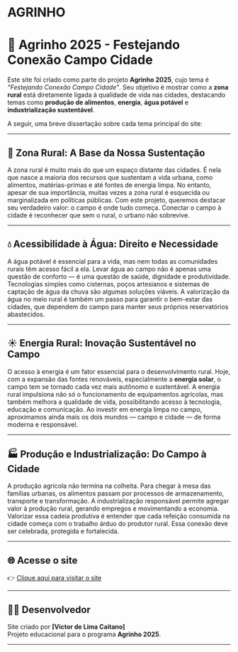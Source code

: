 # AGRINHO
# 🌾 Agrinho 2025 - Festejando Conexão Campo Cidade

Este site foi criado como parte do projeto **Agrinho 2025**, cujo tema é _"Festejando Conexão Campo Cidade"_. Seu objetivo é mostrar como a **zona rural** está diretamente ligada à qualidade de vida nas cidades, destacando temas como **produção de alimentos**, **energia**, **água potável** e **industrialização sustentável**.

A seguir, uma breve dissertação sobre cada tema principal do site:

---

## 🌄 Zona Rural: A Base da Nossa Sustentação

A zona rural é muito mais do que um espaço distante das cidades. É nela que nasce a maioria dos recursos que sustentam a vida urbana, como alimentos, matérias-primas e até fontes de energia limpa. No entanto, apesar de sua importância, muitas vezes a zona rural é esquecida ou marginalizada em políticas públicas. Com este projeto, queremos destacar seu verdadeiro valor: o campo é onde tudo começa. Conectar o campo à cidade é reconhecer que sem o rural, o urbano não sobrevive.

---

## 💧 Acessibilidade à Água: Direito e Necessidade

A água potável é essencial para a vida, mas nem todas as comunidades rurais têm acesso fácil a ela. Levar água ao campo não é apenas uma questão de conforto — é uma questão de saúde, dignidade e produtividade. Tecnologias simples como cisternas, poços artesianos e sistemas de captação de água da chuva são algumas soluções viáveis. A valorização da água no meio rural é também um passo para garantir o bem-estar das cidades, que dependem do campo para manter seus próprios reservatórios abastecidos.

---

## ☀️ Energia Rural: Inovação Sustentável no Campo

O acesso à energia é um fator essencial para o desenvolvimento rural. Hoje, com a expansão das fontes renováveis, especialmente a **energia solar**, o campo tem se tornado cada vez mais autônomo e sustentável. A energia rural impulsiona não só o funcionamento de equipamentos agrícolas, mas também melhora a qualidade de vida, possibilitando acesso à tecnologia, educação e comunicação. Ao investir em energia limpa no campo, aproximamos ainda mais os dois mundos — campo e cidade — de forma moderna e responsável.

---

## 🏭 Produção e Industrialização: Do Campo à Cidade

A produção agrícola não termina na colheita. Para chegar à mesa das famílias urbanas, os alimentos passam por processos de armazenamento, transporte e transformação. A industrialização responsável permite agregar valor à produção rural, gerando empregos e movimentando a economia. Valorizar essa cadeia produtiva é entender que cada refeição consumida na cidade começa com o trabalho árduo do produtor rural. Essa conexão deve ser celebrada, protegida e fortalecida.

---

## 🌐 Acesse o site

👉 [Clique aqui para visitar o site](https://agrinho-alpha-three.vercel.app/)

---

## 👨‍💻 Desenvolvedor

Site criado por **[Victor de Lima Caitano]**  
Projeto educacional para o programa **Agrinho 2025**.

---
